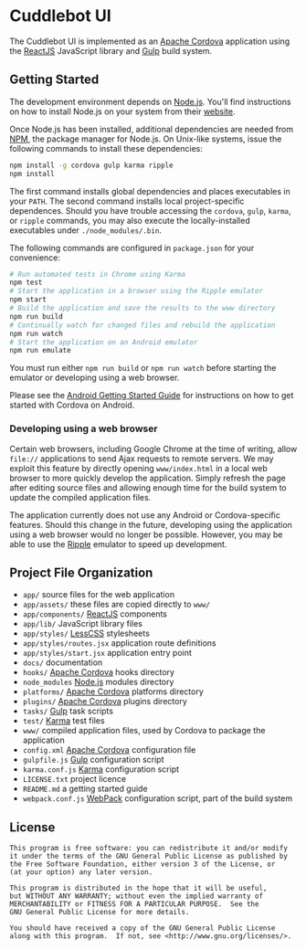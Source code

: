 # Cuddlebot UI

The Cuddlebot UI is implemented as an [Apache Cordova][cordova] application
using the [ReactJS][react] JavaScript library and [Gulp][gulp] build system. 


## Getting Started

The development environment depends on [Node.js][nodejs]. You'll find
instructions on how to install Node.js on your system from their 
[website][nodejs].

Once Node.js has been installed, additional dependencies are needed from
[NPM][npmjs], the package manager for Node.js. On Unix-like systems, issue
the following commands to install these dependencies:

```sh
npm install -g cordova gulp karma ripple
npm install
```

The first command installs global dependencies and places executables in
your `PATH`. The second command installs local project-specific dependences.
Should you have trouble accessing the `cordova`, `gulp`, `karma`, or
`ripple` commands, you may also execute the locally-installed executables
under `./node_modules/.bin`.

The following commands are configured in `package.json` for your
convenience:

```sh
# Run automated tests in Chrome using Karma
npm test
# Start the application in a browser using the Ripple emulator
npm start
# Build the application and save the results to the www directory
npm run build
# Continually watch for changed files and rebuild the application
npm run watch
# Start the application on an Android emulator
npm run emulate
```

You must run either `npm run build` or `npm run watch` before starting the
emulator or developing using a web browser.

Please see the [Android Getting Started Guide][android_guide] for
instructions on how to get started with Cordova on Android.


### Developing using a web browser

Certain web browsers, including Google Chrome at the time of writing, allow
`file://` applications to send Ajax requests to remote servers. We may
exploit this feature by directly opening `www/index.html` in a local web
browser to more quickly develop the application. Simply refresh the page
after editing source files and allowing enough time for the build system to
update the compiled application files.

The application currently does not use any Android or Cordova-specific
features. Should this change in the future, developing using the application
using a web browser would no longer be possible. However, you may be able
to use the [Ripple][ripple] emulator to speed up development.


## Project File Organization

- `app/` source files for the web application
- `app/assets/` these files are copied directly to `www/`
- `app/components/` [ReactJS][react] components
- `app/lib/` JavaScript library files
- `app/styles/` [LessCSS][lesscss] stylesheets
- `app/styles/routes.jsx` application route definitions
- `app/styles/start.jsx` application entry point
- `docs/` documentation
- `hooks/` [Apache Cordova][cordova] hooks directory
- `node_modules` [Node.js][nodejs] modules directory
- `platforms/` [Apache Cordova][cordova] platforms directory
- `plugins/` [Apache Cordova][cordova] plugins directory
- `tasks/` [Gulp][gulp] task scripts
- `test/` [Karma][karma] test files
- `www/` compiled application files, used by Cordova to package the
  application
- `config.xml` [Apache Cordova][cordova] configuration file
- `gulpfile.js` [Gulp][gulp] configuration script
- `karma.conf.js` [Karma][karma] configuration script
- `LICENSE.txt` project licence
- `README.md` a getting started guide
- `webpack.conf.js` [WebPack][webpack] configuration script, part of the
  build system

## License

    This program is free software: you can redistribute it and/or modify
    it under the terms of the GNU General Public License as published by
    the Free Software Foundation, either version 3 of the License, or
    (at your option) any later version.

    This program is distributed in the hope that it will be useful,
    but WITHOUT ANY WARRANTY; without even the implied warranty of
    MERCHANTABILITY or FITNESS FOR A PARTICULAR PURPOSE.  See the
    GNU General Public License for more details.

    You should have received a copy of the GNU General Public License
    along with this program.  If not, see <http://www.gnu.org/licenses/>.


[android_guide]: docs/android.md
[cordova]: http://cordova.apache.org
[gulp]: http://gulpjs.com
[karma]: http://karma-runner.github.io/0.12/index.html
[lesscss]: http://lesscss.org
[nodejs]: http://nodejs.org
[npmjs]: https://www.npmjs.org
[react]: http://facebook.github.io/react/
[ripple]: http://ripple.incubator.apache.org
[webpack]: http://webpack.github.io
